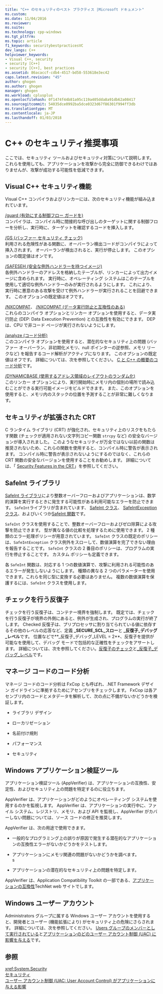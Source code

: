 ```yaml
---
title: "C++ のセキュリティのベスト プラクティス |Microsoft ドキュメント"
ms.custom: 
ms.date: 11/04/2016
ms.reviewer: 
ms.suite: 
ms.technology: cpp-windows
ms.tgt_pltfrm: 
ms.topic: article
f1_keywords: securitybestpracticesVC
dev_langs: C++
helpviewer_keywords:
- Visual C++, security
- security [C++]
- security [C++], best practices
ms.assetid: 86acaccf-cdb4-4517-bd58-553618e3ec42
caps.latest.revision: "45"
author: ghogen
ms.author: ghogen
manager: ghogen
ms.workload: cplusplus
ms.openlocfilehash: 0f1474f44b81a95c119a405dda8a91db62a08417
ms.sourcegitcommit: 54035dce0992ba5dce0323d67f86301f994ff3db
ms.translationtype: MT
ms.contentlocale: ja-JP
ms.lasthandoff: 01/03/2018
---
```

# <a name="security-best-practices-for-c"></a>C++ のセキュリティ推奨事項
ここでは、セキュリティ ツールおよびセキュリティ対策について説明します。 これらを使用しても、アプリケーションを攻撃から完全に防御できるわけではありませんが、攻撃が成功する可能性を低減できます。  
  
## <a name="visual-c-security-features"></a>Visual C++ セキュリティ機能  
 Visual C++ コンパイラおよびリンカーには、次のセキュリティ機能が組み込まれています。  
  
 [/guard (有効にする制御フロー ガードを)](../build/reference/guard-enable-control-flow-guard.md)  
 コンパイラは、コンパイル時に間接的な呼び出しのターゲットに関する制御フローを分析し、実行時に、ターゲットを確認するコードを挿入します。  
  
 [/GS (バッファー セキュリティ チェック)](../build/reference/gs-buffer-security-check.md)  
 利用される危険性がある関数に、オーバーラン検出コードがコンパイラによって挿入されます。 オーバーランが検出されると、実行が停止します。 このオプションの既定値はオンです。  
  
 [/SAFESEH (安全な例外ハンドラーを持つイメージ)](../build/reference/safeseh-image-has-safe-exception-handlers.md)  
 各例外ハンドラーのアドレスを格納したテーブルが、リンカーによって出力イメージに含められます。 実行時に、オペレーティング システムはこのテーブルを使用して適切な例外ハンドラーのみが実行されるようにします。 これにより、実行時に悪意のある攻撃を受けて例外ハンドラーが実行されることを回避できます。 このオプションの既定値はオフです。  
  
 [/NXCOMPAT](../build/reference/nxcompat.md)、 [/NXCOMPAT (データ実行防止と互換性のある)](../build/reference/nxcompat-compatible-with-data-execution-prevention.md)  
 これらのコンパイラ オプションとリンカー オプションを使用すると、データ実行防止 (DEP: Data Execution Prevention) との互換性を有効にできます。 DEP は、CPU で非コード ページが実行されないようにします。  
  
 [/analyze (コード分析)](../build/reference/analyze-code-analysis.md)  
 このコンパイラ オプションを使用すると、潜在的なセキュリティ上の問題 (バッファー オーバーラン、非初期化メモリ、null ポインターの逆参照、メモリ リークなど) を報告するコード解析がアクティブになります。 このオプションの既定値はオフです。 詳細については、次を参照してください。 [C と C++ の概要のコード分析](/visualstudio/code-quality/code-analysis-for-c-cpp-overview)です。  
  
 [/DYNAMICBASE (使用するアドレス領域のレイアウトのランダム化)](../build/reference/dynamicbase-use-address-space-layout-randomization.md)  
 このリンカー オプションにより、実行開始時にメモリ内の個別の場所で読み込むことができる実行可能イメージをビルドできます。 また、このオプションを使用すると、メモリ内のスタックの位置を予測することが非常に難しくなります。  
  
## <a name="security-enhanced-crt"></a>セキュリティが拡張された CRT  
 C ランタイム ライブラリ (CRT) が強化され、セキュリティ上のリスクをもたらす関数 (チェックが適用されない文字列コピー関数 `strcpy` など) の安全なバージョンが導入されました。 このようなセキュリティが万全ではない以前の関数は推奨されないため、これらの関数を使用すると、コンパイル時に警告が表示されます。 コンパイル時に警告が表示されないようにするのではなく、これらの CRT 関数の安全なバージョンを使用することをお勧めします。 詳細については、「 [Security Features in the CRT](../c-runtime-library/security-features-in-the-crt.md)」を参照してください。  
  
## <a name="safeint-library"></a>SafeInt ライブラリ  
 [SafeInt ライブラリ](../windows/safeint-library.md)により整数オーバーフローおよびアプリケーションは、数学的演算を実行するときに発生する可能性がある利用可能なエラーを防止できます。 `SafeInt`ライブラリが含まれています、 [SafeInt クラス](../windows/safeint-class.md)、 [SafeIntException クラス](../windows/safeintexception-class.md)、およびいくつか[SafeInt 関数](../windows/safeint-functions.md)です。  
  
 `SafeInt` クラスを使用することで、整数オーバーフローおよびゼロ除算による攻撃を防止できます。 型が異なる値の比較を処理するために使用できます。 2 種類のエラー処理ポリシーが用意されています。 `SafeInt` クラスの既定のポリシーは、`SafeIntException` クラス例外をスローして、数値演算を完了できない理由を報告することです。 `SafeInt` クラスの 2 番目のポリシーは、プログラムの実行を停止することです。 カスタム ポリシーも定義できます。  
  
 各 `SafeInt` 関数は、対応する 1 つの数値演算で、攻撃に利用される可能性のあるエラーが発生しないようにします。 種類の異なる 2 つのパラメーターを使用できます。これらを同じ型に変換する必要はありません。 複数の数値演算を保護するには、`SafeInt` クラスを使用します。  
  
## <a name="checked-iterators"></a>チェックを行う反復子  
 チェックを行う反復子は、コンテナー境界を強制します。 既定では、チェックを行う反復子が境界の外側にあると、例外が生成され、プログラムの実行が終了します。 Checked 反復子は、プリプロセッサに割り当てられている値に依存するその他のレベルの応答など、定義 **\_SECURE\_SCL\_スロー**と **\_反復子\_デバッグ\_レベル**です。 位置などで**\_反復子\_デバッグ\_LEVEL = 2**、反復子を提供が可能なを使用して、デバッグ モードで包括的な正確性をチェックをアサートします。 詳細については、次を参照してください。[反復子のチェック](../standard-library/checked-iterators.md)と[\_反復子\_デバッグ\_レベル](../standard-library/iterator-debug-level.md)です。  
  
## <a name="code-analysis-for-managed-code"></a>マネージ コードのコード分析  
 マネージ コードのコード分析は FxCop とも呼ばれ、.NET Framework デザイン ガイドラインに準拠するためにアセンブリをチェックします。 FxCop は各アセンブリ内のコードとメタデータを解析して、次の点に不備がないかどうかを検証します。  
  
-   ライブラリ デザイン  
  
-   ローカリゼーション  
  
-   名前付け規則  
  
-   パフォーマンス  
  
-   セキュリティ  
  
## <a name="windows-application-verifier"></a>Windows アプリケーション検証ツール  
 アプリケーション検証ツール (AppVerifier) は、アプリケーションの互換性、安定性、およびセキュリティ上の問題を特定するのに役立ちます。  
  
 AppVerifier は、アプリケーションがどのようにオペレーティング システムを使用するのかを監視します。 AppVerifier は、アプリケーションの実行中に、ファイル システム、レジストリ、メモリ、および API を監視し、AppVerifier がカバーしない問題については、ソース コードの修正を推奨します。  
  
 AppVerifier は、次の用途で使用できます。  
  
-   一般的なプログラミング上の誤りが原因で発生する潜在的なアプリケーションの互換性エラーがないかどうかをテストします。  
  
-   アプリケーションにメモリ関連の問題がないかどうかを調べます。  
  s
-   アプリケーションの潜在的なセキュリティ上の問題を特定します。  
  
 AppVerifier は、Application Compatibility Toolkit の一部である、[アプリケーションの互換性](http://go.microsoft.com/fwlink/p/?linkid=91277)TechNet web サイトでします。  
  

## <a name="windows-user-accounts"></a>Windows ユーザー アカウント  
 Administrators グループに属する Windows ユーザー アカウントを使用すると、開発者とユーザー (機能拡張により) がセキュリティ上の危険にさらされます。 詳細については、次を参照してください。 [Users グループのメンバーとして実行されている](running-as-a-member-of-the-users-group.md)と[アプリケーションのどのユーザー アカウント制御 (UAC) に影響を与える](how-user-account-control-uac-affects-your-application.md)です。  
  
## <a name="see-also"></a>参照  
 <xref:System.Security>   
 [セキュリティ](/dotnet/standard/security/index)   
 [ユーザー アカウント制御 (UAC: User Account Control) がアプリケーションに与える影響](how-user-account-control-uac-affects-your-application.md)